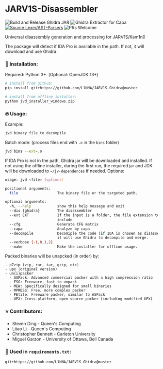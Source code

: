 # JARV1S-Disassembler

 ![Build and Release Ghidra JAR](https://github.com/L1NNA/JARV1S-Disassembler/workflows/Build%20and%20Release%20Ghidra%20JAR/badge.svg) ![Ghidra Extractor for Capa](https://github.com/L1NNA/JARV1S-Disassembler/workflows/Ghidra%20Extractor%20for%20Capa/badge.svg) [![Source Lexer/AST-Parsers](https://github.com/L1NNA/JARV1S-Disassembler/actions/workflows/src-lexer-ast.yml/badge.svg)](https://github.com/L1NNA/JARV1S-Disassembler/actions/workflows/src-lexer-ast.yml) ![PRs Welcome](https://img.shields.io/badge/PRs-welcome-brightgreen.svg?&maxAge=86400)

Universal disassembly generation and processing for JARV1S/Kam1n0

The package will detect if IDA Pro is available in the path. If not, it will download and use Ghidra.

### :rocket: Installation:
Required: Python 3+. [Optional: OpenJDK 13+]
```bash
# install from github:
pip install git+https://github.com/L1NNA/JARV1S-Ghidra@master

# install from offline installer:
python jvd_installer_windows.zip
```
### :fire: Usage:
Example:
```bash
jvd binary_file_to_decompile
```
Batch mode: (process files end with `.o` in the `bins` folder)
```bash
jvd bins --ext=.o
```
If IDA Pro is not in the path, Ghidra jar will be downloaded and installed. 
If not using the offline installer, during the first run, the required jar and JDK will be downloaded to `~/jv-dependences` if needed.
Options:
```bash
usage: jvd <file> [options]

positional arguments:
  file                  The binary file or the targeted path.

optional arguments:
  -h, --help            show this help message and exit
  --dis {ghidra}        The disassembler
  --ext EXT             If the input is a folder, the file extension to
                        include
  --cfg                 Generate CFG matrix
  --capa                Analyze by capa
  --decompile           Decomiple the code (if IDA is chosen as disassembler,
                        it will use Ghidra to decompile and merge.
  --verbose {-1,0,1,2}
  --make                Make the installer for offline usage.

```
Packed binaries will be unapcked (in order) by:
```
- p7zip (zip, rar, tar, gzip, etc)
- upx (original version)
- un{i}packer
  - ASPack: Advanced commercial packer with a high compression ratio
  - FSG: Freeware, fast to unpack
  - MEW: Specifically designed for small binaries
  - MPRESS: Free, more complex packer
  - PEtite: Freeware packer, similar to ASPack
  - UPX: Cross-platform, open source packer (including modified UPX)
```

### :star: Contributors:
- Steven Ding - Queen's Computing
- Litao Li - Queen's Computing 
- Christopher Bennett - Carleton University
- Miguel Garzon - University of Ottawa, Bell Canada

### 🌵 Used in `requirements.txt`:
```
git+https://github.com/L1NNA/JARV1S-Ghidra@master
```
